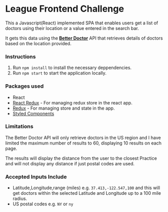 # League Frontend Challenge

This a Javascript(React) implemented SPA that enables users get a list of doctors using their location or a value entered in the search bar.

It gets this data using the [**Better Doctor**](https://developer.betterdoctor.com) API that retrieves details of doctors based on the location provided.


### Instructions
1. Run `npm install` to install the necessary deppendencies.
2. Run `npm start` to start the application locally.


### Packages used
- React
- [React Redux](https://react-redux.js.org/) - For managing redux store in the react app.
- [Redux](https://redux.js.org) - For managing store and state in the app.
- [Styled Components](https://www.styled-components.com/)
 

### Limitations
The Better Doctor API will only retrieve doctors in the US region and I have limited the maximum number of results to 60, displaying 10 results on each page.

The results will display the distance from the user to the closest Practice and will not display any distance if just postal codes are used.

### Accepted Inputs Include
  - Latitude,Longitude,range (miles) e.g. `37.413,-122.547,100` and this will get doctors within the selected Latitude and Longitude up to a 100 mile radius.
  - US postal codes e.g. `NY` or `ny`

